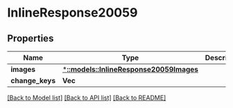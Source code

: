 # InlineResponse20059

## Properties

Name | Type | Description | Notes
------------ | ------------- | ------------- | -------------
**images** | [***::models::InlineResponse20059Images**](inline_response_200_59_images.md) |  | [optional] 
**change_keys** | **Vec<String>** |  | [optional] 

[[Back to Model list]](../README.md#documentation-for-models) [[Back to API list]](../README.md#documentation-for-api-endpoints) [[Back to README]](../README.md)


